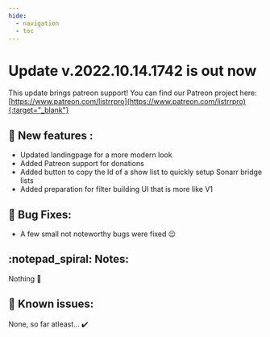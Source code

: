 ```yaml
---
hide:
  - navigation
  - toc
---
```


# Update v.2022.10.14.1742 is out now

This update brings patreon support! You can find our Patreon project here: [https://www.patreon.com/listrrpro](https://www.patreon.com/listrrpro){:target="_blank"}

## :rocket: New features :
- Updated landingpage for a more modern look
- Added Patreon support for donations
- Added button to copy the Id of a show list to quickly setup Sonarr bridge lists
- Added preparation for filter building UI that is more like V1



## :bug: Bug Fixes:
- A few small not noteworthy bugs were fixed :wink:

## :notepad_spiral: Notes:
Nothing :shrug:

## :exploding_head: Known issues:
None, so far atleast... :heavy_check_mark: